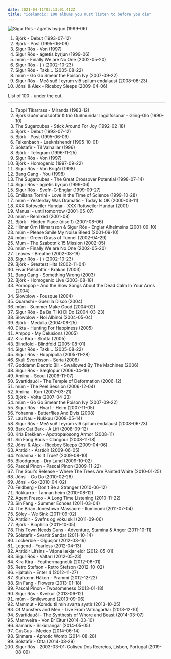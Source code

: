 ```yaml
---
date: 2021-04-11T03:13:01.412Z
title: "icelandic: 100 albums you must listen to before you die"
---
```

![Sigur Rós - ágætis byrjun (1999-06)](http://coverartarchive.org/release/3f38169f-6501-4383-8a0e-06d416338e8f/6928375238-500.jpg "Sigur Rós - ágætis byrjun (1999-06)")
<ol class="albums">
<li data-cover="http://coverartarchive.org/release/3945b500-1e03-3060-89a2-82b0938d8397/23040661690-500.jpg" data-tags="electronic, alternative" role="button">Björk - Debut (1993-07-12)</li>
<li data-cover="https://img.discogs.com/c79jKT7D51ChaH4zgcVBMAbjRGg=/fit-in/600x538/filters:strip_icc():format(jpeg):mode_rgb():quality(90)/discogs-images/R-1410907-1281931688.jpeg.jpg" data-tags="electronic, alternative" role="button">Björk - Post (1995-06-09)</li>
<li data-cover="https://img.discogs.com/xDoLKS9K6k-_LsoyHCli65KIfo0=/fit-in/600x600/filters:strip_icc():format(jpeg):mode_rgb():quality(90)/discogs-images/R-5800452-1403020958-1511.jpeg.jpg" data-tags="ambient, post-rock" role="button">Sigur Rós - Von (1997)</li>
<li data-cover="http://coverartarchive.org/release/3f38169f-6501-4383-8a0e-06d416338e8f/6928375238-500.jpg" data-tags="post-rock" role="button">Sigur Rós - ágætis byrjun (1999-06)</li>
<li data-cover="https://img.discogs.com/anRhTSipnCKDpNk-BLBrTKQ9KBc=/fit-in/591x600/filters:strip_icc():format(jpeg):mode_rgb():quality(90)/discogs-images/R-6382069-1417870435-4250.jpeg.jpg" data-tags="electronic" role="button">múm - Finally We are No One (2002-05-20)</li>
<li data-cover="https://img.discogs.com/VheYISXt_58od4eKphk3Dpi-pWA=/fit-in/600x529/filters:strip_icc():format(jpeg):mode_rgb():quality(90)/discogs-images/R-69857-1505864447-6375.jpeg.jpg" data-tags="post-rock" role="button">Sigur Rós - ( ) (2002-10-23)</li>
<li data-cover="http://coverartarchive.org/release/4e5c0257-cf0e-3ece-95e6-bf3dc4c18f2b/8227839938-500.jpg" data-tags="post-rock" role="button">Sigur Rós - Takk... (2005-08-22)</li>
<li data-cover="https://img.discogs.com/w447e9Jz52F2U0QwpG6brAl_CD0=/fit-in/600x524/filters:strip_icc():format(jpeg):mode_rgb():quality(90)/discogs-images/R-6921311-1535675024-9968.jpeg.jpg" data-tags="icelandic, experimental" role="button">múm - Go Go Smear the Poison Ivy (2007-09-22)</li>
<li data-cover="http://coverartarchive.org/release/e4cef835-f2ac-48df-8407-b38ac4ec9969/22564414072-500.jpg" data-tags="post-rock" role="button">Sigur Rós - Með suð í eyrum við spilum endalaust (2008-06-23)</li>
<li data-cover="http://coverartarchive.org/release/06893018-03d4-3c87-9d87-93bb51881dc0/22358531244-500.jpg" data-tags="ambient, icelandic" role="button">Jónsi & Alex - Riceboy Sleeps (2009-04-06)</li>
</ol>
List of 100 - under the cut.
<!-- more -->

_________________

<ol class="albums">
<li data-cover="https://img.discogs.com/tGTIHqfzlmkZ81qPUXmnpgdeyvs=/fit-in/500x509/filters:strip_icc():format(jpeg):mode_rgb():quality(90)/discogs-images/R-1088305-1191754919.jpeg.jpg" data-tags="post-punk" role="button">
Tappi Tíkarrass - Miranda (1983-12)
</li>
<li data-cover="http://coverartarchive.org/release/460a13d9-3795-3106-92ee-a43f3230fd35/24887398997-500.jpg" data-tags="jazz" role="button">
Björk Guðmundsdóttir & tríó Guðmundar Ingólfssonar - Gling-Gló (1990-10)
</li>
<li data-cover="http://coverartarchive.org/release/bc30517f-15a6-45e8-a40a-3e85f3e91e16/9538648138-500.jpg" data-tags="90s, icelandic" role="button">
The Sugarcubes - Stick Around For Joy (1992-02-18)
</li>
<li data-cover="http://coverartarchive.org/release/3945b500-1e03-3060-89a2-82b0938d8397/23040661690-500.jpg" data-tags="electronic, alternative" role="button">
Björk - Debut (1993-07-12)
</li>
<li data-cover="https://img.discogs.com/c79jKT7D51ChaH4zgcVBMAbjRGg=/fit-in/600x538/filters:strip_icc():format(jpeg):mode_rgb():quality(90)/discogs-images/R-1410907-1281931688.jpeg.jpg" data-tags="electronic, alternative" role="button">
Björk - Post (1995-06-09)
</li>
<li data-cover="https://img.discogs.com/C_Z9jy2lyb5RxoK7uMRQD7uK6cs=/fit-in/495x371/filters:strip_icc():format(jpeg):mode_rgb():quality(90)/discogs-images/R-3239591-1321875900.jpeg.jpg" data-tags="black metal, viking metal" role="button">
Falkenbach - Laeknishendr (1995-10-01)
</li>
<li data-cover="https://img.discogs.com/21HDHMigh6SsfrxNE1LtiiJqYBo=/fit-in/400x400/filters:strip_icc():format(jpeg):mode_rgb():quality(90)/discogs-images/R-3192910-1319916897.jpeg.jpg" data-tags="black metal" role="button">
Sólstafir - Til Valhallar (1996)
</li>
<li data-cover="https://img.discogs.com/GWBTAjGaW7WhP5q9-kFTJ6GgOSY=/fit-in/600x600/filters:strip_icc():format(jpeg):mode_rgb():quality(90)/discogs-images/R-13994-001.jpg.jpg" data-tags="electronic, remix" role="button">
Björk - Telegram (1996-11-25)
</li>
<li data-cover="https://img.discogs.com/xDoLKS9K6k-_LsoyHCli65KIfo0=/fit-in/600x600/filters:strip_icc():format(jpeg):mode_rgb():quality(90)/discogs-images/R-5800452-1403020958-1511.jpeg.jpg" data-tags="ambient, post-rock" role="button">
Sigur Rós - Von (1997)
</li>
<li data-cover="http://coverartarchive.org/release/7a2ad97a-55e9-48a4-953b-45ddc10f7f0f/3778603775-500.jpg" data-tags="electronic, alternative" role="button">
Björk - Homogenic (1997-09-22)
</li>
<li data-cover="http://coverartarchive.org/release/59423973-26cd-4a5c-b884-da4a32fed5be/9635511608-500.jpg" data-tags="post-rock, icelandic, ambiental" role="button">
Sigur Rós - Von Brigði (1998)
</li>
<li data-cover="http://coverartarchive.org/release/b7bb368c-4760-40d1-8244-8b42729125d1/2337163551-500.jpg" data-tags="electronic, trip-hop" role="button">
Bang Gang - You (1998)
</li>
<li data-cover="http://coverartarchive.org/release/304f562b-e9d9-372f-8f38-39cf5d7d49aa/28131962177-500.jpg" data-tags="alternative rock" role="button">
The Sugarcubes - The Great Crossover Potential (1998-07-14)
</li>
<li data-cover="http://coverartarchive.org/release/3f38169f-6501-4383-8a0e-06d416338e8f/6928375238-500.jpg" data-tags="post-rock" role="button">
Sigur Rós - ágætis byrjun (1999-06)
</li>
<li data-cover="https://img.discogs.com/5SFQRNhydZV1l1GMkdanFX7z2eA=/fit-in/600x593/filters:strip_icc():format(jpeg):mode_rgb():quality(90)/discogs-images/R-1439976-1417816672-8157.jpeg.jpg" data-tags="icelandic" role="button">
Sigur Rós - Svefn-G-Englar (1999-09-27)
</li>
<li data-cover="http://coverartarchive.org/release/4086fb2d-8bae-4d8e-9557-30b84f10755f/19988749407-500.jpg" data-tags="indie, pop, female vocalists, singer-songwriter, trip hop" role="button">
Emilíana Torrini - Love in the Time of Science (1999-10-28)
</li>
<li data-cover="https://img.discogs.com/4A7pxX5IPWZyBTGjz_ivrmyVXi8=/fit-in/600x600/filters:strip_icc():format(jpeg):mode_rgb():quality(90)/discogs-images/R-28802-1300556819.jpeg.jpg" data-tags="ambient, glitch, electronica, post-rock" role="button">
múm - Yesterday Was Dramatic - Today Is OK (2000-03-11)
</li>
<li data-cover="http://coverartarchive.org/release/e0c78a86-9f5b-4506-8b6b-8d8a9a3876d0/24638522404-500.jpg" data-tags="icelandic" role="button">
XXX Rottweiler Hundar - XXX Rottweiler Hundar (2001)
</li>
<li data-cover="https://img.discogs.com/oEjFB4Vzyh0H81eVKtOUysKLpvk=/fit-in/200x177/filters:strip_icc():format(jpeg):mode_rgb():quality(90)/discogs-images/R-15128-001.jpg.jpg" data-tags="ambient" role="button">
Manual - until tomorrow (2001-05-07)
</li>
<li data-cover="http://coverartarchive.org/release/3264318d-417a-4a87-a8c0-14ef4f253d9a/3030442665-500.jpg" data-tags="icelandic" role="button">
múm - Remixed (2001-08)
</li>
<li data-cover="http://coverartarchive.org/release/3fd14be4-e40d-443c-9588-7575133cd414/11786213157-500.jpg" data-tags="electronica, icelandic, bjork" role="button">
Björk - Hidden Place (disc 1) (2001-08-06)
</li>
<li data-cover="http://coverartarchive.org/release/965b38de-1913-484c-8515-3f1c38cf174a/5191918805-500.jpg" data-tags="soundtrack, icelandic, sigur ros" role="button">
Hilmar Örn Hilmarsson & Sigur Rós - Englar Alheimsins (2001-09-10)
</li>
<li data-cover="http://coverartarchive.org/release/1a6c2ac5-9931-41cd-98e1-9aad3c16468d/8354320939-500.jpg" data-tags="icelandic" role="button">
múm - Please Smile My Noise Bleed (2001-09-10)
</li>
<li data-cover="http://coverartarchive.org/release/0699b828-d3bb-4c9d-b80c-536e007117c4/22262933271-500.jpg" data-tags="icelandic" role="button">
múm - Green Grass of Tunnel (2002-04-29)
</li>
<li data-cover="https://img.discogs.com/EhLr_l8kV4L-_xs0zgjp8VdkOTU=/fit-in/600x543/filters:strip_icc():format(jpeg):mode_rgb():quality(90)/discogs-images/R-823372-1516570637-5405.jpeg.jpg" data-tags="electronic, electronica" role="button">
Mum - The Szabotnik 15 Mission (2002-05)
</li>
<li data-cover="https://img.discogs.com/anRhTSipnCKDpNk-BLBrTKQ9KBc=/fit-in/591x600/filters:strip_icc():format(jpeg):mode_rgb():quality(90)/discogs-images/R-6382069-1417870435-4250.jpeg.jpg" data-tags="electronic" role="button">
múm - Finally We are No One (2002-05-20)
</li>
<li data-cover="https://img.discogs.com/oWVGEQWFO-ab7lOrr653DrHk4yg=/fit-in/480x481/filters:strip_icc():format(jpeg):mode_rgb():quality(90)/discogs-images/R-739735-1357904961-6155.jpeg.jpg" data-tags="indie rock" role="button">
Leaves - Breathe (2002-08-19)
</li>
<li data-cover="https://img.discogs.com/VheYISXt_58od4eKphk3Dpi-pWA=/fit-in/600x529/filters:strip_icc():format(jpeg):mode_rgb():quality(90)/discogs-images/R-69857-1505864447-6375.jpeg.jpg" data-tags="post-rock" role="button">
Sigur Rós - ( ) (2002-10-23)
</li>
<li data-cover="http://coverartarchive.org/release/99a3becc-087b-4c23-a7bd-0b5721cf098c/1675236638-500.jpg" data-tags="electronic, alternative" role="button">
Björk - Greatest Hits (2002-11-04)
</li>
<li data-cover="http://coverartarchive.org/release/811d93b6-25b3-4f12-a2b0-b028810645bf/12862753959-500.jpg" data-tags="contemporary folk" role="button">
Eivør Pálsdóttir - Krákan (2003)
</li>
<li data-cover="http://coverartarchive.org/release/994e2eae-daf6-4428-a109-08ee24226397/7204386247-500.jpg" data-tags="trip-hop, icelandic" role="button">
Bang Gang - Something Wrong (2003)
</li>
<li data-cover="https://img.discogs.com/aiGtfbrmX10NazhTRVrB3Y0fvOo=/fit-in/600x600/filters:strip_icc():format(jpeg):mode_rgb():quality(90)/discogs-images/R-813694-1161458280.jpeg.jpg" data-tags="electronic, alternative, female vocalists, bjork" role="button">
Björk - Homogenic Live (2003-08-18)
</li>
<li data-cover="https://img.discogs.com/KrbD9S-ga2-IXaA_qAC90OG-IAw=/fit-in/400x341/filters:strip_icc():format(jpeg):mode_rgb():quality(90)/discogs-images/R-913453-1285001908.jpeg.jpg" data-tags="ambient, icelandic" role="button">
Pornopop - And the Slow Songs About the Dead Calm In Your Arms (2004)
</li>
<li data-cover="https://img.discogs.com/7PwGm_Yg8a-BAmdv7dcljBALUo8=/fit-in/600x518/filters:strip_icc():format(jpeg):mode_rgb():quality(90)/discogs-images/R-2110970-1587141928-5576.jpeg.jpg" data-tags="post-rock, icelandic" role="button">
Slowblow - Fousque (2004)
</li>
<li data-cover="https://img.discogs.com/Z8F7GtpzEeaqXy2dORCEBGoq6Ds=/fit-in/500x500/filters:strip_icc():format(jpeg):mode_rgb():quality(90)/discogs-images/R-1137881-1493257369-7784.jpeg.jpg" data-tags="rock, icelandic" role="button">
Quarashi - Guerilla Disco (2004)
</li>
<li data-cover="http://coverartarchive.org/release/68c7d49e-060e-3a47-88b4-8a1722859358/11078589852-500.jpg" data-tags="icelandic, electronic" role="button">
múm - Summer Make Good (2004-02)
</li>
<li data-cover="https://img.discogs.com/YJb6_IwqUpEEuvv-XIZOJRj-AN0=/fit-in/600x448/filters:strip_icc():format(jpeg):mode_rgb():quality(90)/discogs-images/R-12961274-1545393598-6983.jpeg.jpg" data-tags="icelandic" role="button">
Sigur Rós - Ba Ba Ti Ki Di Do (2004-03-23)
</li>
<li data-cover="http://coverartarchive.org/release/59445333-06ea-472c-a1f0-8c068ebbab22/6848531527-500.jpg" data-tags="soundtrack" role="button">
Slowblow - Noi Albinoi (2004-05-04)
</li>
<li data-cover="http://coverartarchive.org/release/5c24e649-4e52-4f57-90c9-8275149706c0/7794274920-500.jpg" data-tags="experimental" role="button">
Björk - Medúlla (2004-08-25)
</li>
<li data-cover="http://coverartarchive.org/release/45807016-ee11-429e-aaa2-392eb9e38800/18781279674-500.jpg" data-tags="icelandic" role="button">
Dikta - Hunting For Happiness (2005)
</li>
<li data-cover="http://coverartarchive.org/release/53bcfb3d-f29a-4c9e-bff3-b15f18330704/7827237256-500.jpg" data-tags="icelandic" role="button">
Ampop - My Delusions (2005)
</li>
<li data-cover="https://img.discogs.com/Ju8zbmvhglg6BOFmqLLJ_yNFl2U=/fit-in/418x367/filters:strip_icc():format(jpeg):mode_rgb():quality(90)/discogs-images/R-870092-1170595047.jpeg.jpg" data-tags="electronic, experimental, icelandic" role="button">
Kira Kira - Skotta (2005)
</li>
<li data-cover="http://coverartarchive.org/release/9eaa7ce8-4048-4fa7-b73d-dfc838fa3074/9605540179-500.jpg" data-tags="post-rock" role="button">
Blindfold - Blindfold (2005-08-01)
</li>
<li data-cover="http://coverartarchive.org/release/4e5c0257-cf0e-3ece-95e6-bf3dc4c18f2b/8227839938-500.jpg" data-tags="post-rock" role="button">
Sigur Rós - Takk... (2005-08-22)
</li>
<li data-cover="https://img.discogs.com/PZN0m0HRfARZw6f5D7aDdcRyp0s=/fit-in/453x600/filters:strip_icc():format(jpeg):mode_rgb():quality(90)/discogs-images/R-1239540-1202989001.jpeg.jpg" data-tags="sigur ros, ambient" role="button">
Sigur Rós - Hoppípolla (2005-11-28)
</li>
<li data-cover="https://img.discogs.com/pmH4smQphZ51LJ5aKZfhqdMe0R8=/fit-in/300x300/filters:strip_icc():format(jpeg):mode_rgb():quality(90)/discogs-images/R-1683463-1236682840.jpeg.jpg" data-tags="bass, icelandic, iceland, electric bass, skuli sverrisson" role="button">
Skúli Sverrisson - Sería (2006)
</li>
<li data-cover="https://img.discogs.com/f6_xA1zzSjPc8Ob4lb4fVgmQTpE=/fit-in/600x600/filters:strip_icc():format(jpeg):mode_rgb():quality(90)/discogs-images/R-874041-1249324133.jpeg.jpg" data-tags="electronic" role="button">
Goddamn Electric Bill - Swallowed By The Machines (2006)
</li>
<li data-cover="https://img.discogs.com/z7YMtZOsNKIyJX5A975MbVCQC38=/fit-in/600x587/filters:strip_icc():format(jpeg):mode_rgb():quality(90)/discogs-images/R-1142041-1432227770-9990.jpeg.jpg" data-tags="icelandic" role="button">
Sigur Rós - Sæglópur (2006-04-19)
</li>
<li data-cover="https://img.discogs.com/WPRCzLPSuyfzZ56xqCOkw03Jkdc=/fit-in/300x293/filters:strip_icc():format(jpeg):mode_rgb():quality(90)/discogs-images/R-833908-1163511909.jpeg.jpg" data-tags="icelandic, instrumental, post rock" role="button">
Amiina - Seoul (2006-11-07)
</li>
<li data-cover="https://img.discogs.com/s8aVCMGn4q6CLVizshsJj0dJGeg=/fit-in/510x787/filters:strip_icc():format(jpeg):mode_rgb():quality(90)/discogs-images/R-2522644-1531131413-5984.jpeg.jpg" data-tags="black metal, icelandic, orthodox black metal, icelandic black metal" role="button">
Svartidauði - The Temple of Deformation (2006-12)
</li>
<li data-cover="https://img.discogs.com/uz6eXaC5ZQhnoCfrIv1Cma4-SgA=/fit-in/350x350/filters:strip_icc():format(jpeg):mode_rgb():quality(90)/discogs-images/R-823373-1162463946.jpeg.jpg" data-tags="icelandic" role="button">
múm - The Peel Session (2006-12-04)
</li>
<li data-cover="https://img.discogs.com/p8ekxYH2ZEiI6ylivtCAFCEb-lA=/fit-in/500x500/filters:strip_icc():format(jpeg):mode_rgb():quality(90)/discogs-images/R-937597-1180461208.jpeg.jpg" data-tags="ambient" role="button">
Amiina - Kurr (2007-03-21)
</li>
<li data-cover="http://coverartarchive.org/release/a4ce1772-9009-4720-8adc-6259b5cd387c/23654428073-500.jpg" data-tags="experimental" role="button">
Björk - Volta (2007-04-23)
</li>
<li data-cover="https://img.discogs.com/w447e9Jz52F2U0QwpG6brAl_CD0=/fit-in/600x524/filters:strip_icc():format(jpeg):mode_rgb():quality(90)/discogs-images/R-6921311-1535675024-9968.jpeg.jpg" data-tags="icelandic, experimental" role="button">
múm - Go Go Smear the Poison Ivy (2007-09-22)
</li>
<li data-cover="http://coverartarchive.org/release/a8270390-c345-4d3a-a341-187722f75160/8583241241-500.jpg" data-tags="post-rock, icelandic" role="button">
Sigur Rós - Hvarf - Heim (2007-11-05)
</li>
<li data-cover="https://img.discogs.com/qijg0kIwSWBYnm5WGjApl-J-Dik=/fit-in/500x500/filters:strip_icc():format(jpeg):mode_rgb():quality(90)/discogs-images/R-2871936-1304971602.jpeg.jpg" data-tags="iceland" role="button">
Yohanna - Butterflies And Elvis (2008)
</li>
<li data-cover="https://img.discogs.com/PEX6Bc0-lk0RupwrX6cCebRjxdA=/fit-in/510x510/filters:strip_icc():format(jpeg):mode_rgb():quality(90)/discogs-images/R-1339354-1210962480.jpeg.jpg" data-tags="new weird finland" role="button">
Lau Nau - Nukkuu (2008-05-14)
</li>
<li data-cover="http://coverartarchive.org/release/e4cef835-f2ac-48df-8407-b38ac4ec9969/22564414072-500.jpg" data-tags="post-rock" role="button">
Sigur Rós - Með suð í eyrum við spilum endalaust (2008-06-23)
</li>
<li data-cover="https://img.discogs.com/m4jtcLSNhhNCJnOM3g0cLoz7fn4=/fit-in/279x278/filters:strip_icc():format(jpeg):mode_rgb():quality(90)/discogs-images/R-3324698-1325808370.png.jpg" data-tags="experimental" role="button">
Bark Cat Bark - Á Lífi (2008-09-12)
</li>
<li data-cover="http://coverartarchive.org/release/d29d2dcc-2d47-430d-b3e9-8044dbd65cd1/9664023297-500.jpg" data-tags="experimental" role="button">
Kría Brekkan - Apotropaíosong Armor (2008-11)
</li>
<li data-cover="https://via.placeholder.com/450" data-tags="morr music, icelandic, indie folk" role="button">
Sin Fang Bous - Clangour (2008-11-18)
</li>
<li data-cover="http://coverartarchive.org/release/06893018-03d4-3c87-9d87-93bb51881dc0/22358531244-500.jpg" data-tags="ambient, icelandic" role="button">
Jónsi & Alex - Riceboy Sleeps (2009-04-06)
</li>
<li data-cover="https://img.discogs.com/lubA2__u5aBC8WX6E8H5HjuK0lk=/fit-in/600x540/filters:strip_icc():format(jpeg):mode_rgb():quality(90)/discogs-images/R-3872190-1434906851-8198.jpeg.jpg" data-tags="acoustic, icelandic, neofolk" role="button">
Árstíðir - Árstíðir (2009-06-05)
</li>
<li data-cover="https://img.discogs.com/D0fbc-WQ4qEYLor3tLQhKSlWmfo=/fit-in/549x541/filters:strip_icc():format(jpeg):mode_rgb():quality(90)/discogs-images/R-1852381-1247864591.jpeg.jpg" data-tags="icelandic, yohanna" role="button">
Yohanna - Is It True? (2009-08-10)
</li>
<li data-cover="http://coverartarchive.org/release/c6a3c3b6-e077-4a88-b7ba-a462cdb5bd95/10640671739-500.jpg" data-tags="electronic" role="button">
Bloodgroup - Dry Land (2009-10-02)
</li>
<li data-cover="http://coverartarchive.org/release/02e1d288-cf4c-4fd7-a701-644ffbaa9737/6506301865-500.jpg" data-tags="post-revolutionary pop song" role="button">
Pascal Pinon - Pascal Pinon (2009-11-22)
</li>
<li data-cover="http://coverartarchive.org/release/3515d060-1b09-4889-8f5c-45b3a3081c6a/6967755088-500.jpg" data-tags="post-rock" role="button">
The Soul's Release - Where The Trees Are Painted White (2010-01-25)
</li>
<li data-cover="https://img.discogs.com/jw-1Yf5HO76Af-P8VAL-fOMux9Y=/fit-in/383x386/filters:strip_icc():format(jpeg):mode_rgb():quality(90)/discogs-images/R-2185390-1268602103.jpeg.jpg" data-tags="jonsi" role="button">
Jónsi - Go Do (2010-02-26)
</li>
<li data-cover="https://img.discogs.com/UOImzRtyth_QOHrx5B-rmRoqvy8=/fit-in/483x476/filters:strip_icc():format(jpeg):mode_rgb():quality(90)/discogs-images/R-2213328-1270206465.jpeg.jpg" data-tags="post-rock" role="button">
Jónsi - Go (2010-04-02)
</li>
<li data-cover="https://img.discogs.com/sjDz-RQJ1jh0jHDnA9pWaw0uiTI=/fit-in/600x541/filters:strip_icc():format(jpeg):mode_rgb():quality(90)/discogs-images/R-3797264-1344801507-9871.jpeg.jpg" data-tags="icelandic" role="button">
Feldberg - Don't Be a Stranger (2010-06-12)
</li>
<li data-cover="https://img.discogs.com/BoiRLKX18i-Xmg959R_rYKGzqD4=/fit-in/600x529/filters:strip_icc():format(jpeg):mode_rgb():quality(90)/discogs-images/R-2619466-1475173130-7504.png.jpg" data-tags="post-rock" role="button">
Rökkurró - Í annan heim (2010-08-12)
</li>
<li data-cover="http://coverartarchive.org/release/ad80e788-1820-4f3f-a4ed-dc2742cd291d/8013790676-500.jpg" data-tags="progressive rock" role="button">
Agent Fresco - A Long Time Listening (2010-11-22)
</li>
<li data-cover="http://coverartarchive.org/release/58da8c30-6af1-43ae-8012-68c2ee6be235/4239717633-500.jpg" data-tags="icelandic" role="button">
Sin Fang - Summer Echoes (2011-03-04)
</li>
<li data-cover="http://coverartarchive.org/release/eec714e9-22b9-442c-b08a-90c9237c33c9/22541340580-500.jpg" data-tags="french, rock, folk, american, german, sex, icelandic, yes, third millennium, frodo lives" role="button">
The Brian Jonestown Massacre - Iluminomi (2011-07-04)
</li>
<li data-cover="http://coverartarchive.org/release/245eebec-4344-426e-9039-bb7ddfd1286b/3116867787-500.jpg" data-tags="icelandic, indie rock" role="button">
Sóley - We Sink (2011-09-02)
</li>
<li data-cover="http://coverartarchive.org/release/b5c7b476-836a-4076-bc12-9fc611157f3e/9491330388-500.jpg" data-tags="icelandic, eclipsed0412" role="button">
Árstíðir - Svefns og vöku skil (2011-09-06)
</li>
<li data-cover="http://coverartarchive.org/release/e2e019b9-720c-4db9-8604-244dff44c1db/3776643792-500.jpg" data-tags="experimental" role="button">
Björk - Biophilia (2011-10-05)
</li>
<li data-cover="https://img.discogs.com/OTru_VS7QEfP9U8M6v1AEe7rK8w=/fit-in/350x350/filters:strip_icc():format(jpeg):mode_rgb():quality(90)/discogs-images/R-3306902-1325016061.jpeg.jpg" data-tags="math rock" role="button">
This Town Needs Guns - Adventure, Stamina & Anger (2011-10-11)
</li>
<li data-cover="http://coverartarchive.org/release/14a57c0d-b063-489b-bd42-8cb2c261c0e8/13555883183-500.jpg" data-tags="progressive metal, post-metal, post-rock" role="button">
Sólstafir - Svartir Sandar (2011-10-14)
</li>
<li data-cover="http://coverartarchive.org/release/7f99ddbf-e7a6-4831-8174-04bbc66c56ab/23378142573-500.jpg" data-tags="icelandic" role="button">
Lockerbie - Ólgusjór (2012-03-16)
</li>
<li data-cover="http://coverartarchive.org/release/aa8d275b-3bc3-4e88-a301-cc30ad1b02af/13534112342-500.jpg" data-tags="icelandic" role="button">
Legend - Fearless (2012-04-13)
</li>
<li data-cover="https://img.discogs.com/LzjYW_awzgJzFsRonRjTKY_hEbM=/fit-in/600x610/filters:strip_icc():format(jpeg):mode_rgb():quality(90)/discogs-images/R-3687396-1616939283-5427.jpeg.jpg" data-tags="black metal, icelandic" role="button">
Árstíðir Lífsins - Vápna lækjar eldr (2012-05-01)
</li>
<li data-cover="http://coverartarchive.org/release/173c790a-264c-4134-9ffb-9b7aa78da6f5/1819827377-500.jpg" data-tags="ambient, post-rock" role="button">
Sigur Rós - Valtari (2012-05-23)
</li>
<li data-cover="https://img.discogs.com/S8K-5xhRhcfCc82vofWRdHBoPRw=/fit-in/344x344/filters:strip_icc():format(jpeg):mode_rgb():quality(90)/discogs-images/R-3782958-1344225024-5298.jpeg.jpg" data-tags="indie, ambient, experimental, psychedelic, drone, icelandic, dark ambient, drone ambient, album fav" role="button">
Kira Kira - Feathermagnetik (2012-06-01)
</li>
<li data-cover="http://coverartarchive.org/release/2cac8253-f7bc-4446-951c-20d6b11af80b/5474906042-500.jpg" data-tags="electronic" role="button">
Retro Stefson - Retro Stefson (2012-10-02)
</li>
<li data-cover="http://coverartarchive.org/release/724c0390-78d0-4e61-b3c5-a6dac00506dd/14365634195-500.jpg" data-tags="calm, icelandic" role="button">
Hjaltalín - Enter 4 (2012-11-27)
</li>
<li data-cover="https://img.discogs.com/6iEAY9zfi95u48T3SqPKMDD0iQs=/fit-in/600x606/filters:strip_icc():format(jpeg):mode_rgb():quality(90)/discogs-images/R-5052134-1383191079-2973.jpeg.jpg" data-tags="ambient, post-rock, ethereal, icelandic" role="button">
Stafrænn Hákon - Prammi (2012-12-22)
</li>
<li data-cover="https://img.discogs.com/oPdkVK-vqlTllji4AJeFIWuofo8=/fit-in/600x600/filters:strip_icc():format(jpeg):mode_rgb():quality(90)/discogs-images/R-4275033-1360420938-2039.jpeg.jpg" data-tags="icelandic" role="button">
Sin Fang - Flowers (2013-01-18)
</li>
<li data-cover="http://coverartarchive.org/release/7ce8e9cb-39f2-4c76-b3ec-f420668d25b4/3800459745-500.jpg" data-tags="icelandic, midnight" role="button">
Pascal Pinon - Twosomeness (2013-01-18)
</li>
<li data-cover="https://img.discogs.com/ZRZ3arDJhUvbwFmGX3lIKu3jEDw=/fit-in/600x600/filters:strip_icc():format(jpeg):mode_rgb():quality(90)/discogs-images/R-4660919-1371404516-4044.jpeg.jpg" data-tags="post-rock" role="button">
Sigur Rós - Kveikur (2013-06-12)
</li>
<li data-cover="http://coverartarchive.org/release/81ce3a91-91b7-40cf-8f33-966dd7322adf/5069250166-500.jpg" data-tags="electronic" role="button">
múm - Smilewound (2013-09-06)
</li>
<li data-cover="http://coverartarchive.org/release/c0605470-d73a-49e9-8f24-512a39b09261/6167591512-500.jpg" data-tags="alternative, icelandic" role="button">
Mammút - Komdu til mín svarta systir (2013-10-25)
</li>
<li data-cover="http://coverartarchive.org/release/72237e6d-67fd-4cde-b62f-fa3434b02c1f/6502020265-500.jpg" data-tags="folk, indie pop, icelandic, indie folk, iceland, live, alternativ, itunes exclusive, infie, vatnagardar" role="button">
Of Monsters and Men - Live From Vatnagarðar (2013-12-10)
</li>
<li data-cover="http://coverartarchive.org/release/b08bf379-2d20-4ad2-9e72-2fbe0ab3ad7c/13547518907-500.jpg" data-tags="black metal, icelandic, atmospheric black metal, orthodox black metal, icelandic black metal, terratur possessions" role="button">
Svartidauði - The Synthesis of Whore and Beast (2014-03-07)
</li>
<li data-cover="https://img.discogs.com/TYuVu6PzZ6cqFbKcltc_ujYt-9s=/fit-in/474x474/filters:strip_icc():format(jpeg):mode_rgb():quality(90)/discogs-images/R-5885690-1405412284-2218.jpeg.jpg" data-tags="black metal, icelandic" role="button">
Mannveira - Von Er Eitur (2014-03-10)
</li>
<li data-cover="http://coverartarchive.org/release/c81ebe80-43c6-4a77-9fb5-c47ca5f180d1/6701174879-500.jpg" data-tags="electronic, indie, indie pop, indietronica" role="button">
Samaris - Silkidrangar (2014-05-05)
</li>
<li data-cover="http://coverartarchive.org/release/ec5aeb38-6541-4821-bd8a-9c161967f0db/7686700961-500.jpg" data-tags="electropop, chill, electro, house, icelandic, iceland, electro-pop, mp3" role="button">
GusGus - Mexico (2014-06-14)
</li>
<li data-cover="http://coverartarchive.org/release/15725860-a8a9-4fb1-9053-b1096eb48a20/8376739314-500.jpg" data-tags="black metal" role="button">
Sinmara - Aphotic Womb (2014-08-28)
</li>
<li data-cover="http://coverartarchive.org/release/c05d597d-083c-4b49-a8d1-7782f030435b/16454252263-500.jpg" data-tags="post-rock" role="button">
Sólstafir - Ótta (2014-08-29)
</li>
<li data-cover="https://img.discogs.com/CZcrNgqTL5SETvWxkkt3nLs7Okk=/fit-in/600x537/filters:strip_icc():format(jpeg):mode_rgb():quality(90)/discogs-images/R-15036930-1585839790-5225.jpeg.jpg" data-tags="post-rock, ambient" role="button">
Sigur Rós - 2003-03-01: Coliseu Dos Recreios, Lisbon, Portugal (2019-08-09)
</li>
</ol>